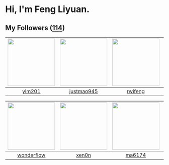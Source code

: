 # Hi, I'm Feng Liyuan.

## My Followers ([114](https://github.com/SunRunAway?tab=followers))

| <img src="https://avatars.githubusercontent.com/u/588162?v=4" width="150" height="150" /> | <img src="https://avatars.githubusercontent.com/u/619331?v=4" width="150" height="150" /> | <img src="https://avatars.githubusercontent.com/u/1814146?v=4" width="150" height="150" /> | <img src="https://avatars.githubusercontent.com/u/16208288?v=4" width="150" height="150" /> |
| :---------------------------------------------------------------------------------------: | :---------------------------------------------------------------------------------------: | :----------------------------------------------------------------------------------------: | :-----------------------------------------------------------------------------------------: |
|                            [ylm201](https://github.com/ylm201)                            |                        [justmao945](https://github.com/justmao945)                        |                            [rwifeng](https://github.com/rwifeng)                           |                        [llllIIIllll](https://github.com/llllIIIllll)                        |

| <img src="https://avatars.githubusercontent.com/u/2173670?v=4" width="150" height="150" /> | <img src="https://avatars.githubusercontent.com/u/1175567?v=4" width="150" height="150" /> | <img src="https://avatars.githubusercontent.com/u/1449133?v=4" width="150" height="150" /> | <img src="https://avatars.githubusercontent.com/u/2445114?v=4" width="150" height="150" /> |
| :----------------------------------------------------------------------------------------: | :----------------------------------------------------------------------------------------: | :----------------------------------------------------------------------------------------: | :----------------------------------------------------------------------------------------: |
|                         [wonderflow](https://github.com/wonderflow)                        |                              [xen0n](https://github.com/xen0n)                             |                             [ma6174](https://github.com/ma6174)                            |                          [CaseyYang](https://github.com/CaseyYang)                         |